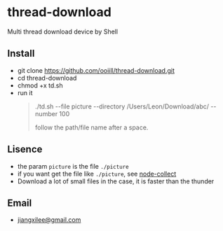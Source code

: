 # thread-download
Multi thread download device by Shell

## Install
* git clone https://github.com/ooiill/thread-download.git
* cd thread-download
* chmod +x td.sh
* run it
    > ./td.sh --file picture --directory /Users/Leon/Download/abc/ --number 100
    >
    > follow the path/file name after a space.

## Lisence
* the param `picture` is the file `./picture`
* if you want  get the file like `./picture`, see [node-collect](https://github.com/jtleon/node-collect)
* Download a lot of small files in the case, it is faster than the thunder

## Email
* jiangxilee@gmail.com
